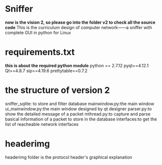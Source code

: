 # Sniffer

**now is the vision 2, so please go into the folder v2 to check all the source code**
This is the curriculum design of computer network——a sniffer with complete GUI in python for Linux

# requirements.txt

**this is about the required python module**
python == 2.7.12
pyqt==4.12.1
Qt==4.8.7
sip==4.19.6
prettytable==0.7.2

# the structure of version 2

sniffer_sqlite: to store and filter database
mainwindow.py:the main window
ui_mainwindow.py:the main window designed by qt designer
parser.py:to show the detailed message of a packet
mthread.py:to capture and parse basical information of a packet to store in the database
interfaces:to get the list of reacheable network interfaces

# headerimg

headerimg folder is the protocol header's graphical explanation
